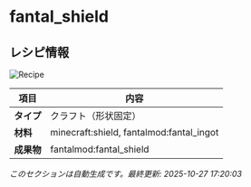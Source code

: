 # fantal_shield



<!-- 🔄 自動生成: 編集しないでください -->

## レシピ情報

![Recipe](../../recipe_images/items/fantal_shield.png)

| 項目 | 内容 |
|---|---|
| **タイプ** | クラフト（形状固定） |
| **材料** | minecraft:shield, fantalmod:fantal_ingot |
| **成果物** | fantalmod:fantal_shield |

_このセクションは自動生成です。最終更新: 2025-10-27 17:20:03_
<!-- /🔄 自動生成 -->
